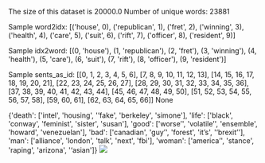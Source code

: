 The size of this dataset is 20000.0
Number of unique words: 23881

Sample word2idx: [('house', 0), ('republican', 1), ('fret', 2), ('winning', 3), ('health', 4), ('care', 5), ('suit', 6), ('rift', 7), ('officer', 8), ('resident', 9)]

Sample idx2word: [(0, 'house'), (1, 'republican'), (2, 'fret'), (3, 'winning'), (4, 'health'), (5, 'care'), (6, 'suit'), (7, 'rift'), (8, 'officer'), (9, 'resident')]

Sample sents_as_id: [[0, 1, 2, 3, 4, 5, 6], [7, 8, 9, 10, 11, 12, 13], [14, 15, 16, 17, 18, 19, 20, 21], [22, 23, 24, 25, 26, 27], [28, 29, 30, 31, 32, 33, 34, 35, 36], [37, 38, 39, 40, 41, 42, 43, 44], [45, 46, 47, 48, 49, 50], [51, 52, 53, 54, 55, 56, 57, 58], [59, 60, 61], [62, 63, 64, 65, 66]]
None

{'death': ['intel', 'housing', '’fake', 'berkeley', 'simone'], 'life': ['black', 'conway', 'feminist', 'sister', 'susan'], 'good': ['worse’', 'volatile’', 'ensemble', 'howard', 'venezuelan'], 'bad': ['canadian', 'guy’', 'forest', 'it’s', '‘brexit’'], 'man': ['alliance', 'london', 'talk', 'next', 'fbi'], 'woman': ['america’', 'stance', 'raping', 'arizona', '‘asian']}
![](../plots/tsne_20230726-0115.png)
